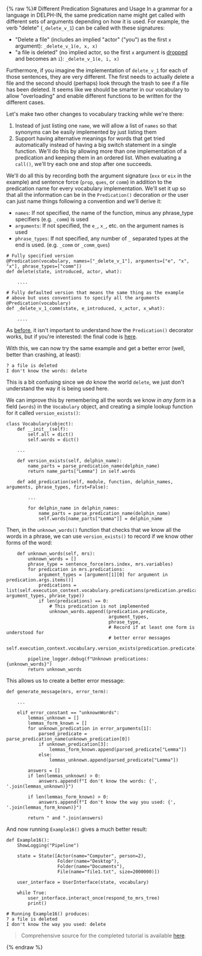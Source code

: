 {% raw %}# Different Predication Signatures and Usage
In a grammar for a language in DELPH-IN, the same predication name might get called with different sets of arguments depending on how it is used. For example, the verb "delete" (`_delete_v_1`) can be called with these signatures:

- "Delete a file" (includes an implied "actor" ("you") as the first `x` argument): `_delete_v_1(e, x, x)`
- "a file is deleted" (no implied actor, so the first `x` argument is [dropped](https://blog.inductorsoftware.com/docsproto/howto/devhowto/devhowtoMRS) and becomes an `i`): `_delete_v_1(e, i, x)`

Furthermore, if you imagine the implementation of `delete_v_1` for each of those sentences, they are very different. The first needs to actually delete a file and the second should (perhaps) look through the trash to see if a file has been deleted. It seems like we should be smarter in our vocabulary to allow "overloading" and enable different functions to be written for the different cases.

Let's make two other changes to vocabulary tracking while we're there: 
1. Instead of just listing one `name`, we will allow a list of `names` so that synonyms can be easily implemented by just listing them
2. Support having alternative meanings for words that get tried automatically instead of having a big switch statement in a single function. We'll do this by allowing more than one implementation of a predication and keeping them in an ordered list. When evaluating a `call()`, we'll try each one and stop after one succeeds.

We'll do all this by recording both the argument signature (`exx` or `eix` in the example) and sentence force (`prop`, `ques`, or `comm`) in addition to the predication name for every vocabulary implementation. We'll set it up so that all the information can be in the `Predication()` decoration *or* the user can just name things following a convention and we'll derive it:
- `names`: If not specified, the name of the function, minus any phrase_type specifiers (e.g. `_comm`) is used
- `arguments`: If not specified, the `e_`, `x_`, etc. on the argument names is used 
- `phrase_types`: If not specified, any number of `_` separated types at the end is used. (e.g. `_comm` or `_comm_ques`)

```
# Fully specified version
@Predication(vocabulary, names=["_delete_v_1"], arguments=["e", "x", "x"], phrase_types=["comm"])
def delete(state, introduced, actor, what):
    
    ....

# Fully defaulted version that means the same thing as the example
# above but uses conventions to specify all the arguments
@Predication(vocabulary)
def _delete_v_1_comm(state, e_introduced, x_actor, x_what):
    
    ....
```

As [before](https://blog.inductorsoftware.com/docsproto/howto/devhowto/devhowtoMRSToPython), it isn't important to understand how the `Predication()` decorator works, but if you're interested: the final code is [here](https://github.com/EricZinda/Perplexity/blob/main/perplexity/vocabulary.py).

With this, we can now try the same example and get a better error (well, better than crashing, at least):

```
? a file is deleted
I don't know the words: delete
```

This is a bit confusing since we *do* know the world `delete`, we just don't understand the way it is being used here. 

We can improve this by remembering all the words we know *in any form* in a field (`words`) in the `Vocabulary` object, and creating a simple lookup function for it called `version_exists()`:

```
class Vocabulary(object):
    def __init__(self):
        self.all = dict()
        self.words = dict()

    ...
    
    def version_exists(self, delphin_name):
        name_parts = parse_predication_name(delphin_name)
        return name_parts["Lemma"] in self.words

    def add_predication(self, module, function, delphin_names, arguments, phrase_types, first=False):
        
        ...
        
        for delphin_name in delphin_names:
            name_parts = parse_predication_name(delphin_name)
            self.words[name_parts["Lemma"]] = delphin_name

```

Then, in the `unknown_words()` function that checks that we know all the words in a phrase, we can use `version_exists()` to record if we know other forms of the word:

```
    def unknown_words(self, mrs):
        unknown_words = []
        phrase_type = sentence_force(mrs.index, mrs.variables)
        for predication in mrs.predications:
            argument_types = [argument[1][0] for argument in predication.args.items()]
            predications = list(self.execution_context.vocabulary.predications(predication.predicate, argument_types, phrase_type))
            if len(predications) == 0:
                # This predication is not implemented
                unknown_words.append((predication.predicate,
                                      argument_types,
                                      phrase_type,
                                      # Record if at least one form is understood for
                                      # better error messages
                                      self.execution_context.vocabulary.version_exists(predication.predicate)))

        pipeline_logger.debug(f"Unknown predications: {unknown_words}")
        return unknown_words
```

This allows us to create a better error message:

```
def generate_message(mrs, error_term):
    
    ...
    
    elif error_constant == "unknownWords":
        lemmas_unknown = []
        lemmas_form_known = []
        for unknown_predication in error_arguments[1]:
            parsed_predicate = parse_predication_name(unknown_predication[0])
            if unknown_predication[3]:
                lemmas_form_known.append(parsed_predicate["Lemma"])
            else:
                lemmas_unknown.append(parsed_predicate["Lemma"])

        answers = []
        if len(lemmas_unknown) > 0:
            answers.append(f"I don't know the words: {', '.join(lemmas_unknown)}")

        if len(lemmas_form_known) > 0:
            answers.append(f"I don't know the way you used: {', '.join(lemmas_form_known)}")

        return " and ".join(answers)
```

And now running `Example16()` gives a much better result:
```
def Example16():
    ShowLogging("Pipeline")

    state = State([Actor(name="Computer", person=2),
                   Folder(name="Desktop"),
                   Folder(name="Documents"),
                   File(name="file1.txt", size=2000000)])

    user_interface = UserInterface(state, vocabulary)

    while True:
        user_interface.interact_once(respond_to_mrs_tree)
        print()
        
# Running Example16() produces:
? a file is deleted
I don't know the way you used: delete
```

> Comprehensive source for the completed tutorial is available [here](https://github.com/EricZinda/Perplexity).

<update date omitted for speed>{% endraw %}